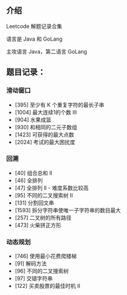 ## 介绍

Leetcode 解题记录合集

语言是 Java 和 GoLang

主攻语言 Java，第二语言 GoLang

## 题目记录：

### 滑动窗口

+ [395] 至少有 K 个重复字符的最长子串
+ [1004] 最大连续1的个数 III
+ [904] 水果成篮
+ [930] 和相同的二元子数组
+ [1423] 可获得的最大点数
+ [2024] 考试的最大困扰度

### 回溯

+ [40] 组合总和 II
+ [46] 全排列
+ [47] 全排列 II - 难度系数比较高
+ [95] 不同的二叉搜索树 II
+ [131] 分割回文串
+ [1593] 拆分字符串使唯一子字符串的数目最大
+ [257] 二叉树的所有路径
+ [473] 火柴拼正方形

### 动态规划

+ [746] 使用最小花费爬楼梯
+ [91] 解码方法
+ [96] 不同的二叉搜索树
+ [97] 交错字符串
+  [122] 买卖股票的最佳时机 II
